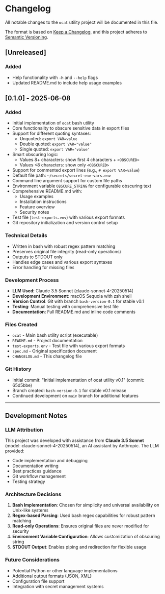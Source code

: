 # Changelog

All notable changes to the `ocat` utility project will be documented in this file.

The format is based on [Keep a Changelog](https://keepachangelog.com/en/1.0.0/),
and this project adheres to [Semantic Versioning](https://semver.org/spec/v2.0.0.html).

## [Unreleased]

### Added
- Help functionality with `-h` and `--help` flags
- Updated README.md to include help usage examples

## [0.1.0] - 2025-06-08

### Added
- Initial implementation of `ocat` bash utility
- Core functionality to obscure sensitive data in export files
- Support for different quoting syntaxes:
  - Unquoted: `export VAR=value`
  - Double quoted: `export VAR="value"`
  - Single quoted: `export VAR='value'`
- Smart obscuring logic:
  - Values 8+ characters: show first 4 characters + `<OBSCURED>`
  - Values <8 characters: show only `<OBSCURED>`
- Support for commented export lines (e.g., `# export VAR=value`)
- Default file path: `~/secrets/secret-env-vars.env`
- Command line argument support for custom file paths
- Environment variable `OBSCURE_STRING` for configurable obscuring text
- Comprehensive README.md with:
  - Usage examples
  - Installation instructions
  - Feature overview
  - Security notes
- Test file (`test-exports.env`) with various export formats
- Git repository initialization and version control setup

### Technical Details
- Written in bash with robust regex pattern matching
- Preserves original file integrity (read-only operations)
- Outputs to STDOUT only
- Handles edge cases and various export syntaxes
- Error handling for missing files

### Development Process
- **LLM Used**: Claude 3.5 Sonnet (claude-sonnet-4-20250514)
- **Development Environment**: macOS Sequoia with zsh shell
- **Version Control**: Git with branch `bash-version-0.1` for stable v0.1
- **Testing**: Manual testing with comprehensive test file
- **Documentation**: Full README.md and inline code comments

### Files Created
- `ocat` - Main bash utility script (executable)
- `README.md` - Project documentation
- `test-exports.env` - Test file with various export formats
- `spec.md` - Original specification document
- `CHANGELOG.md` - This changelog file

### Git History
- Initial commit: "Initial implementation of ocat utility v0.1" (commit: 65d5bbe)
- Branch created: `bash-version-0.1` for stable v0.1 release
- Continued development on `main` branch for additional features

---

## Development Notes

### LLM Attribution
This project was developed with assistance from **Claude 3.5 Sonnet** (model: claude-sonnet-4-20250514), an AI assistant by Anthropic. The LLM provided:
- Code implementation and debugging
- Documentation writing
- Best practices guidance
- Git workflow management
- Testing strategy

### Architecture Decisions
1. **Bash Implementation**: Chosen for simplicity and universal availability on Unix-like systems
2. **Regex-based Parsing**: Used bash regex capabilities for robust pattern matching
3. **Read-only Operations**: Ensures original files are never modified for security
4. **Environment Variable Configuration**: Allows customization of obscuring string
5. **STDOUT Output**: Enables piping and redirection for flexible usage

### Future Considerations
- Potential Python or other language implementations
- Additional output formats (JSON, XML)
- Configuration file support
- Integration with secret management systems